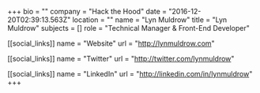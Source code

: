 +++
bio = ""
company = "Hack the Hood"
date = "2016-12-20T02:39:13.563Z"
location = ""
name = "Lyn Muldrow"
title = "Lyn Muldrow"
subjects = []
role = "Technical Manager & Front-End Developer"

[[social_links]]
  name = "Website"
  url = "http://lynmuldrow.com"

[[social_links]]
  name = "Twitter"
  url = "http://twitter.com/lynmuldrow"

[[social_links]]
  name = "LinkedIn"
  url = "http://linkedin.com/in/lynmuldrow"
+++
